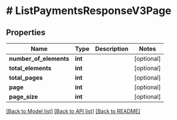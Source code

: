 # # ListPaymentsResponseV3Page

## Properties

Name | Type | Description | Notes
------------ | ------------- | ------------- | -------------
**number_of_elements** | **int** |  | [optional]
**total_elements** | **int** |  | [optional]
**total_pages** | **int** |  | [optional]
**page** | **int** |  | [optional]
**page_size** | **int** |  | [optional]

[[Back to Model list]](../../README.md#models) [[Back to API list]](../../README.md#endpoints) [[Back to README]](../../README.md)
